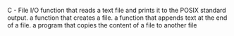  C - File I/O
function that reads a text file and prints it to the POSIX standard output.
 a function that creates a file.
 a function that appends text at the end of a file.
 a program that copies the content of a file to another file
